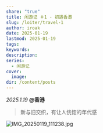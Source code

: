 ```yaml
---
share: "true"
title: 闲游记 ＃1 - 初遇香港
slug: /loiter/travel-1
author: iroak
date: 2025-01-19
lastmod: 2025-01-19
tags: 
keywords: 
description: 
series:
  - 闲游记
cover:
  image: 
dir: /content/posts
---
```

*2025.1.19*   **@香港**

>新与旧交织，有让人恍惚的年代感

![IMG_20250119_111238.jpg](https://i-echo.oss-cn-shenzhen.aliyuncs.com/img/ff993d7b453651c4c2ca485137e462d3.jpg)


